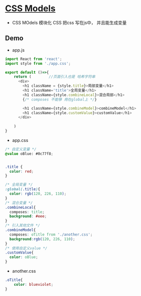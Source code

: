 # [CSS Models](http://www.ruanyifeng.com/blog/2016/06/css_modules.html)

- CSS MOdels 模块化 CSS 把css 写在js中， 并且能生成变量

## Demo

- app.js

```js
import React from 'react';
import style from './app.css';

export default ()=>{
    return (        //页面引入也是 哈希字符串
      <div>
        <h1 className = {style.title}>局部变量</h1>
        <h1 className='title'>全局变量</h1>
        <h1 className={style.combineLocal}>混合局部</h1>
        {/* composes 不能够 用在global上 */}

        <h1 className={style.combineModel}>combineModel</h1>
        <h1 className={style.customValue}>customValue</h1>
      </div>
        
    )
}
```

- app.css

```css
/* 自定义变量 */
@value oBlue: #0c77f8;


.title {
  color: red;
}

/* 全局变量 */
:global(.title){
  color: rgb(120, 226, 110);
}
/* 混合变量 */
.combineLocal{
  composes: title;
  background: #eee;
}
/* 引入其他文件 */
.combineModel{
  composes: oTitle from './another.css';
  background:rgb(120, 226, 110);
}
/* 使用自定义value */
.customValue{
  color: oBlue;
}
```

- another.css

```css
.oTitle{
    color: blueviolet;
}

```